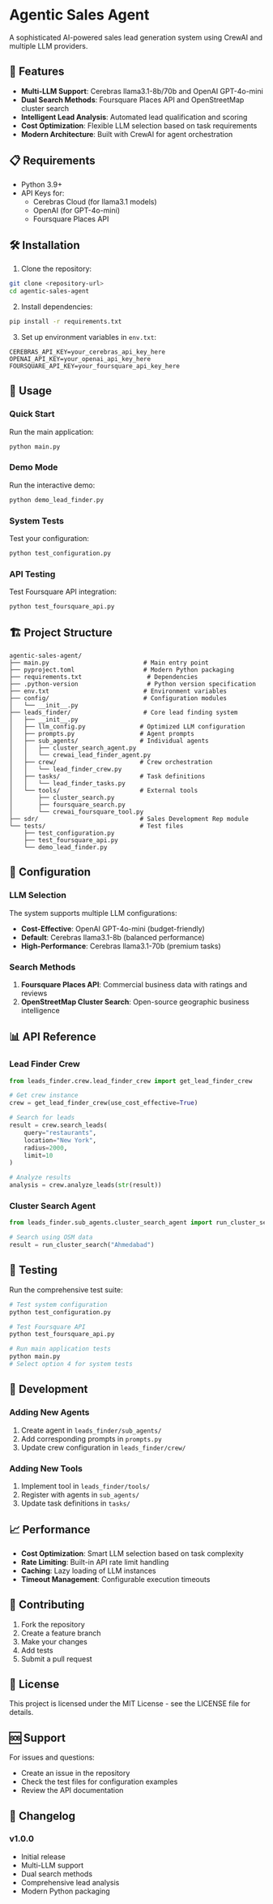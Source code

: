# Agentic Sales Agent

A sophisticated AI-powered sales lead generation system using CrewAI and multiple LLM providers.

## 🚀 Features

- **Multi-LLM Support**: Cerebras llama3.1-8b/70b and OpenAI GPT-4o-mini
- **Dual Search Methods**: Foursquare Places API and OpenStreetMap cluster search
- **Intelligent Lead Analysis**: Automated lead qualification and scoring
- **Cost Optimization**: Flexible LLM selection based on task requirements
- **Modern Architecture**: Built with CrewAI for agent orchestration

## 📋 Requirements

- Python 3.9+
- API Keys for:
  - Cerebras Cloud (for llama3.1 models)
  - OpenAI (for GPT-4o-mini)
  - Foursquare Places API

## 🛠️ Installation

1. Clone the repository:

```bash
git clone <repository-url>
cd agentic-sales-agent
```

2. Install dependencies:

```bash
pip install -r requirements.txt
```

3. Set up environment variables in `env.txt`:

```
CEREBRAS_API_KEY=your_cerebras_api_key_here
OPENAI_API_KEY=your_openai_api_key_here
FOURSQUARE_API_KEY=your_foursquare_api_key_here
```

## 🎯 Usage

### Quick Start

Run the main application:

```bash
python main.py
```

### Demo Mode

Run the interactive demo:

```bash
python demo_lead_finder.py
```

### System Tests

Test your configuration:

```bash
python test_configuration.py
```

### API Testing

Test Foursquare API integration:

```bash
python test_foursquare_api.py
```

## 🏗️ Project Structure

```
agentic-sales-agent/
├── main.py                          # Main entry point
├── pyproject.toml                   # Modern Python packaging
├── requirements.txt                  # Dependencies
├── .python-version                   # Python version specification
├── env.txt                          # Environment variables
├── config/                          # Configuration modules
│   └── __init__.py
├── leads_finder/                    # Core lead finding system
│   ├── __init__.py
│   ├── llm_config.py               # Optimized LLM configuration
│   ├── prompts.py                  # Agent prompts
│   ├── sub_agents/                 # Individual agents
│   │   ├── cluster_search_agent.py
│   │   └── crewai_lead_finder_agent.py
│   ├── crew/                       # Crew orchestration
│   │   └── lead_finder_crew.py
│   ├── tasks/                      # Task definitions
│   │   └── lead_finder_tasks.py
│   └── tools/                      # External tools
│       ├── cluster_search.py
│       ├── foursquare_search.py
│       └── crewai_foursquare_tool.py
├── sdr/                            # Sales Development Rep module
└── tests/                          # Test files
    ├── test_configuration.py
    ├── test_foursquare_api.py
    └── demo_lead_finder.py
```

## 🔧 Configuration

### LLM Selection

The system supports multiple LLM configurations:

- **Cost-Effective**: OpenAI GPT-4o-mini (budget-friendly)
- **Default**: Cerebras llama3.1-8b (balanced performance)
- **High-Performance**: Cerebras llama3.1-70b (premium tasks)

### Search Methods

1. **Foursquare Places API**: Commercial business data with ratings and reviews
2. **OpenStreetMap Cluster Search**: Open-source geographic business intelligence

## 📊 API Reference

### Lead Finder Crew

```python
from leads_finder.crew.lead_finder_crew import get_lead_finder_crew

# Get crew instance
crew = get_lead_finder_crew(use_cost_effective=True)

# Search for leads
result = crew.search_leads(
    query="restaurants",
    location="New York",
    radius=2000,
    limit=10
)

# Analyze results
analysis = crew.analyze_leads(str(result))
```

### Cluster Search Agent

```python
from leads_finder.sub_agents.cluster_search_agent import run_cluster_search

# Search using OSM data
result = run_cluster_search("Ahmedabad")
```

## 🧪 Testing

Run the comprehensive test suite:

```bash
# Test system configuration
python test_configuration.py

# Test Foursquare API
python test_foursquare_api.py

# Run main application tests
python main.py
# Select option 4 for system tests
```

## 🚀 Development

### Adding New Agents

1. Create agent in `leads_finder/sub_agents/`
2. Add corresponding prompts in `prompts.py`
3. Update crew configuration in `leads_finder/crew/`

### Adding New Tools

1. Implement tool in `leads_finder/tools/`
2. Register with agents in `sub_agents/`
3. Update task definitions in `tasks/`

## 📈 Performance

- **Cost Optimization**: Smart LLM selection based on task complexity
- **Rate Limiting**: Built-in API rate limit handling
- **Caching**: Lazy loading of LLM instances
- **Timeout Management**: Configurable execution timeouts

## 🤝 Contributing

1. Fork the repository
2. Create a feature branch
3. Make your changes
4. Add tests
5. Submit a pull request

## 📄 License

This project is licensed under the MIT License - see the LICENSE file for details.

## 🆘 Support

For issues and questions:

- Create an issue in the repository
- Check the test files for configuration examples
- Review the API documentation

## 🔄 Changelog

### v1.0.0

- Initial release
- Multi-LLM support
- Dual search methods
- Comprehensive lead analysis
- Modern Python packaging
